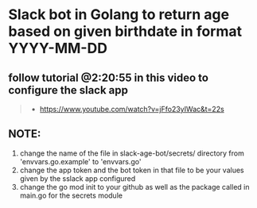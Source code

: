 # Slack bot in Golang to return age based on given birthdate in format YYYY-MM-DD

## follow tutorial @2:20:55 in this video to configure the slack app

>- https://www.youtube.com/watch?v=jFfo23yIWac&t=22s

## NOTE:

1. change the name of the file in slack-age-bot/secrets/ directory from 'envvars.go.example' to 'envvars.go'
2. change the app token and the bot token in that file to be your values given by the sslack app configured
3. change the go mod init to your github as well as the package called in main.go for the secrets module